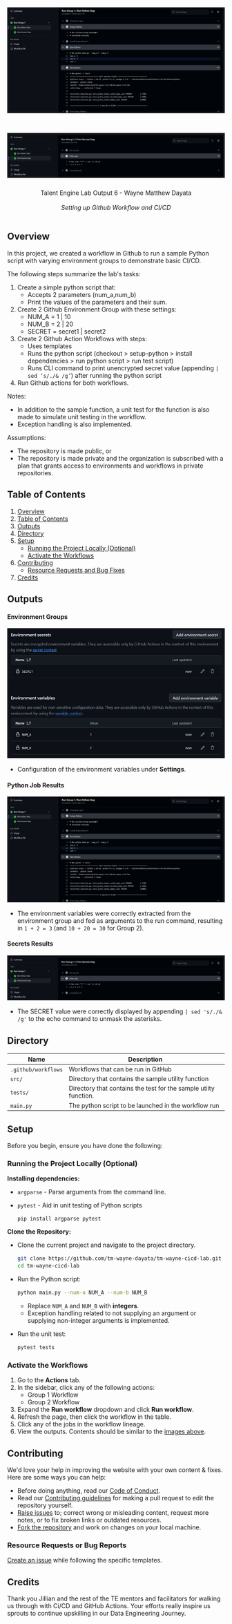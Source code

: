 <h1 align="center">
    <img alt="Talent Engine Lab 6 Output" src="./assets/output_python2.png"> </img>
</h1>
<h1 align="center">
    <img alt="Talent Engine Lab 6 Output" src="./assets/output_secrets.png"> </img>
</h1>


<p align="center">
  Talent Engine Lab Output 6 - Wayne Matthew Dayata<br><br>
  <i>Setting up Github Workflow and CI/CD</i><br><br>
</p>

## Overview

In this project, we created a workflow in Github to run a sample Python script with varying environment groups to demonstrate basic CI/CD.

The following steps summarize the lab's tasks:
1. Create a simple python script that:
    - Accepts 2 parameters (num_a,num_b)
    - Print the values of the parameters and their sum.
2. Create 2 Github Environment Group with these settings:
    - NUM_A 	= 1 | 10
    - NUM_B 	= 2 | 20
    - SECRET 	= secret1 | secret2
3. Create 2 Github Action Workflows with steps:
    - Uses templates
    - Runs the python script (checkout > setup-python > install dependencies > run python script > run test script)
    - Runs CLI command to print unencrypted secret value (appending `| sed ‘s/./& /g’`) after running the python script 
4. Run Github actions for both workflows.

Notes:
- In addition to the sample function, a unit test for the function is also made to simulate unit testing in the workflow. 
- Exception handling is also implemented.

Assumptions:
- The repository is made public, or
- The repository is made private and the organization is subscribed with a plan that grants access to environments and workflows in private repositories.

## Table of Contents
1. [Overview](#overview)
2. [Table of Contents](#table-of-contents)
3. [Outputs](#outputs)
4. [Directory](#directory)
5. [Setup](#setup)
    - [Running the Project Locally (Optional)](#running-the-project-locally-optional)
    - [Activate the Workflows](#activate-the-workflows)
6. [Contributing](#contributing)
    - [Resource Requests and Bug Fixes](#resource-requests-or-bug-reports)
7. [Credits](#credits)


## Outputs

#### Environment Groups

![environment](assets/environment.png)
- Configuration of the environment variables under **Settings**.

#### Python Job Results

![Python Results](assets/output_python2.png)
- The environment variables were correctly extracted from the environment group and fed as arguments to the run command, resulting in `1 + 2 = 3` (and `10 + 20 = 30` for Group 2).

#### Secrets Results

![Secrets Results](assets/output_secrets.png)
- The SECRET value were correctly displayed by appending `| sed 's/./& /g'` to the echo command to unmask the asterisks.

## Directory

| Name | Description |
| ---- | ----------- |
| `.github/workflows` | Workflows that can be run in GitHub |
| `src/` | Directory that contains the sample utility function |
| `tests/` | Directory that contains the test for the sample utiity function. |
| `main.py` | The python script to be launched in the workflow run |

## Setup

Before you begin, ensure you have done the following:

### Running the Project Locally (Optional)

**Installing dependencies:**

- `argparse` - Parse arguments from the command line.

- `pytest` - Aid in unit testing of Python scripts
    ```
    pip install argparse pytest
    ```
**Clone the Repository:**

- Clone the current project and navigate to the project directory.

    ```bash
    git clone https://github.com/tm-wayne-dayata/tm-wayne-cicd-lab.git
    cd tm-wayne-cicd-lab
    ```

- Run the Python script:

    ```bash
    python main.py --num-a NUM_A --num-b NUM_B
    ```

    - Replace `NUM_A` and `NUM_B` with **integers**. 
    - Exception handling related to not supplying an argument or supplying non-integer arguments is implemented.

- Run the unit test:

    ```bash
    pytest tests
    ```

### Activate the Workflows

1. Go to the **Actions** tab. 
2. In the sidebar, click any of the following actions:
    - Group 1 Workflow
    - Group 2 Workflow
3. Expand the **Run workflow** dropdown and click **Run workflow**.
4. Refresh the page, then click the workflow in the table.
5. Click any of the jobs in the workflow lineage.
6. View the outputs. Contents should be similar to the [images above](#python-job-results).

## Contributing

We'd love your help in improving the website with your own content & fixes. Here are some ways you can help:

- Before doing anything, read our [Code of Conduct](https://github.com/tm-wayne-dayata/tm-wayne-cicd-lab/blob/main/.github/CODE_OF_CONDUCT.md).
- Read our [Contributing guidelines](https://github.com/tm-wayne-dayata/tm-wayne-cicd-lab/blob/main/.github/CONTRIBUTING.md) for making a pull request to edit the repository yourself.
- [Raise issues](https://github.com/tm-wayne-dayata/tm-wayne-cicd-lab/issues/new/choose) to; correct wrong or misleading content, request more notes, or to fix broken links or outdated resources.
- [Fork the repository](https://github.com/tm-wayne-dayata/tm-wayne-cicd-lab/fork) and work on changes on your local machine.

### Resource Requests or Bug Reports

[Create an issue](https://github.com/tm-wayne-dayata/tm-wayne-cicd-lab/issues/new/choose) while following the specific templates.

## Credits

Thank you Jillian and the rest of the TE mentors and facilitators for walking us through with Ci/CD and GitHub Actions. Your efforts really inspire us sprouts to continue upskilling in our Data Engineering Journey.
